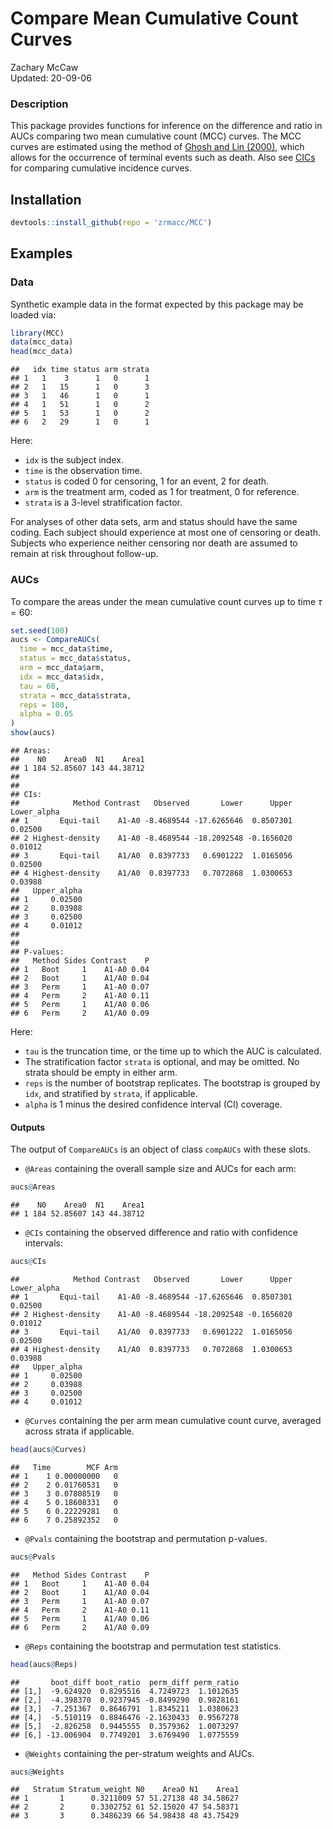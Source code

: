 # Compare Mean Cumulative Count Curves

Zachary McCaw <br>
Updated: 20-09-06


### Description

This package provides functions for inference on the difference and ratio in AUCs comparing two mean cumulative count (MCC) curves. The MCC curves are estimated using the method of [Ghosh and Lin (2000)](https://onlinelibrary.wiley.com/doi/abs/10.1111/j.0006-341X.2000.00554.x), which allows for the occurrence of terminal events such as death. Also see [CICs](https://github.com/zrmacc/CICs) for comparing cumulative incidence curves. 

## Installation


```r
devtools::install_github(repo = 'zrmacc/MCC')
```

## Examples

### Data

Synthetic example data in the format expected by this package may be loaded via:


```r
library(MCC)
data(mcc_data)
head(mcc_data)
```

```
##   idx time status arm strata
## 1   1    3      1   0      1
## 2   1   15      1   0      3
## 3   1   46      1   0      1
## 4   1   51      1   0      2
## 5   1   53      1   0      2
## 6   2   29      1   0      1
```

Here: 

* `idx` is the subject index. 
* `time` is the observation time. 
* `status` is coded 0 for censoring, 1 for an event, 2 for death.
* `arm` is the treatment arm, coded as 1 for treatment, 0 for reference. 
* `strata` is a 3-level stratification factor. 

For analyses of other data sets, arm and status should have the same coding. Each subject should experience at most one of censoring or death. Subjects who experience neither censoring nor death are assumed to remain at risk throughout follow-up. 

### AUCs

To compare the areas under the mean cumulative count curves up to time $\tau = 60$: 

```r
set.seed(100)
aucs <- CompareAUCs(
  time = mcc_data$time,
  status = mcc_data$status,
  arm = mcc_data$arm,
  idx = mcc_data$idx,
  tau = 60,
  strata = mcc_data$strata,
  reps = 100,
  alpha = 0.05
)
show(aucs)
```

```
## Areas:
##    N0    Area0  N1    Area1
## 1 184 52.85607 143 44.38712
## 
## 
## CIs:
##            Method Contrast   Observed       Lower      Upper Lower_alpha
## 1       Equi-tail    A1-A0 -8.4689544 -17.6265646  0.8507301     0.02500
## 2 Highest-density    A1-A0 -8.4689544 -18.2092548 -0.1656020     0.01012
## 3       Equi-tail    A1/A0  0.8397733   0.6901222  1.0165056     0.02500
## 4 Highest-density    A1/A0  0.8397733   0.7072868  1.0300653     0.03988
##   Upper_alpha
## 1     0.02500
## 2     0.03988
## 3     0.02500
## 4     0.01012
## 
## 
## P-values:
##   Method Sides Contrast    P
## 1   Boot     1    A1-A0 0.04
## 2   Boot     1    A1/A0 0.04
## 3   Perm     1    A1-A0 0.07
## 4   Perm     2    A1-A0 0.11
## 5   Perm     1    A1/A0 0.06
## 6   Perm     2    A1/A0 0.09
```

Here:

* `tau` is the truncation time, or the time up to which the AUC is calculated. 
* The stratification factor `strata` is optional, and may be omitted. No strata should be empty in either arm.
* `reps` is the number of bootstrap replicates. The bootstrap is grouped by `idx`, and stratified by `strata`, if applicable. 
* `alpha` is 1 minus the desired confidence interval (CI) coverage. 

#### Outputs

The output of `CompareAUCs` is an object of class `compAUCs` with these slots.

* `@Areas` containing the overall sample size and AUCs for each arm:


```r
aucs@Areas
```

```
##    N0    Area0  N1    Area1
## 1 184 52.85607 143 44.38712
```

* `@CIs` containing the observed difference and ratio with confidence intervals:


```r
aucs@CIs
```

```
##            Method Contrast   Observed       Lower      Upper Lower_alpha
## 1       Equi-tail    A1-A0 -8.4689544 -17.6265646  0.8507301     0.02500
## 2 Highest-density    A1-A0 -8.4689544 -18.2092548 -0.1656020     0.01012
## 3       Equi-tail    A1/A0  0.8397733   0.6901222  1.0165056     0.02500
## 4 Highest-density    A1/A0  0.8397733   0.7072868  1.0300653     0.03988
##   Upper_alpha
## 1     0.02500
## 2     0.03988
## 3     0.02500
## 4     0.01012
```

* `@Curves` containing the per arm mean cumulative count curve, averaged across strata if applicable.


```r
head(aucs@Curves)
```

```
##   Time        MCF Arm
## 1    1 0.00000000   0
## 2    2 0.01760531   0
## 3    3 0.07808519   0
## 4    5 0.18608331   0
## 5    6 0.22229281   0
## 6    7 0.25892352   0
```

* `@Pvals` containing the bootstrap and permutation p-values.


```r
aucs@Pvals
```

```
##   Method Sides Contrast    P
## 1   Boot     1    A1-A0 0.04
## 2   Boot     1    A1/A0 0.04
## 3   Perm     1    A1-A0 0.07
## 4   Perm     2    A1-A0 0.11
## 5   Perm     1    A1/A0 0.06
## 6   Perm     2    A1/A0 0.09
```

* `@Reps` containing the bootstrap and permutation test statistics.


```r
head(aucs@Reps)
```

```
##       boot_diff boot_ratio  perm_diff perm_ratio
## [1,]  -9.624920  0.8295516  4.7249723  1.1012635
## [2,]  -4.398370  0.9237945 -0.8499290  0.9828161
## [3,]  -7.251367  0.8646791  1.8345211  1.0380623
## [4,]  -5.510119  0.8846476 -2.1630433  0.9567278
## [5,]  -2.826258  0.9445555  0.3579362  1.0073297
## [6,] -13.006904  0.7749201  3.6769490  1.0775559
```

* `@Weights` containing the per-stratum weights and AUCs.


```r
aucs@Weights
```

```
##   Stratum Stratum_weight N0    Area0 N1    Area1
## 1       1      0.3211009 57 51.27138 48 34.58627
## 2       2      0.3302752 61 52.15020 47 54.58371
## 3       3      0.3486239 66 54.98438 48 43.75429
```
